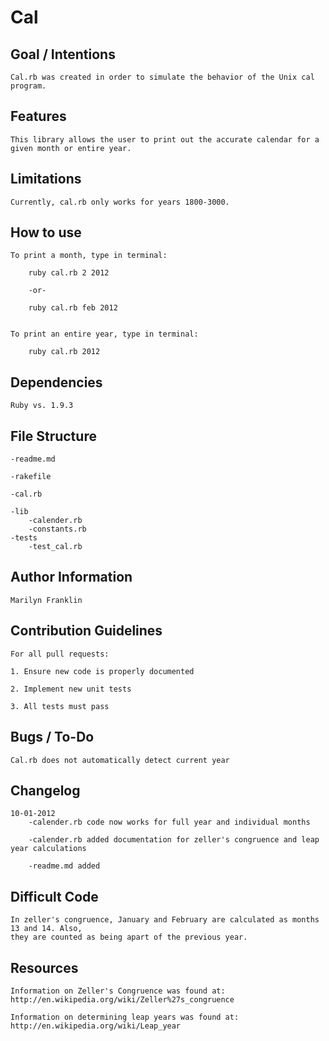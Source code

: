 Cal
===============

Goal / Intentions 
-----------------


	Cal.rb was created in order to simulate the behavior of the Unix cal program. 


Features
--------


	This library allows the user to print out the accurate calendar for a given month or entire year.


Limitations
-----------


	Currently, cal.rb only works for years 1800-3000.


How to use
----------


	To print a month, type in terminal:

		ruby cal.rb 2 2012
		
		-or-
		
		ruby cal.rb feb 2012

	
	To print an entire year, type in terminal:

		ruby cal.rb 2012


Dependencies
------------


	Ruby vs. 1.9.3


File Structure
--------------


	-readme.md

	-rakefile

	-cal.rb

	-lib
		-calender.rb
		-constants.rb
	-tests
		-test_cal.rb


Author Information
------------------


	Marilyn Franklin


Contribution Guidelines
-----------------------


	For all pull requests:

	1. Ensure new code is properly documented

	2. Implement new unit tests

	3. All tests must pass


Bugs / To-Do
------------


	Cal.rb does not automatically detect current year


Changelog
---------


	10-01-2012
		-calender.rb code now works for full year and individual months

		-calender.rb added documentation for zeller's congruence and leap year calculations

		-readme.md added 


Difficult Code
--------------


	In zeller's congruence, January and February are calculated as months 13 and 14. Also, 
	they are counted as being apart of the previous year.


Resources
---------


	Information on Zeller's Congruence was found at:
	http://en.wikipedia.org/wiki/Zeller%27s_congruence

	Information on determining leap years was found at:
	http://en.wikipedia.org/wiki/Leap_year